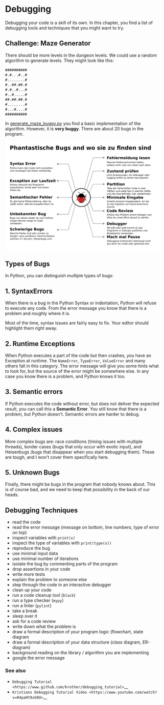 
# Debugging

Debugging your code is a skill of its own.
In this chapter, you find a list of debugging tools and techniques that you might want to try.

## Challenge: Maze Generator

There should be more levels in the dungeon levels.
We could use a random algorithm to generate levels.
They might look like this:


    ##########
    #.#...#..#
    #........#
    #..##.##.#
    #.#..#...#
    #..#.....#
    ##.##.##.#
    #........#
    #...#....#
    ##########

In [generate_maze_buggy.py](generate_maze_buggy.py) you find a basic implementation of the algorithm.
However, it is **very buggy**. There are about 20 bugs in the program.

![](debugging.png)

## Types of Bugs

In Python, you can distinguish multiple types of bugs:

## 1. SyntaxErrors

When there is a bug in the Python Syntax or indentation, Python will refuse to execute any code.
From the error message you know that there is a problem and roughly where it is.

Most of the time, syntax issues are fairly easy to fix. Your editor should highlight them right away.

## 2. Runtime Exceptions

When Python executes a part of the code but then crashes, you have an Exception at runtime.
The ``NameError``, ``TypeError``, ``ValueError`` and many others fall in this category.
The error message will give you some hints what to look for, but the source of the error might be somewhere else.
In any case you know there is a problem, and Python knows it too.

## 3. Semantic errors

If Python executes the code without error, but does not deliver the expected result,
you can call this a **Semantic Error**.
You still know that there is a problem, but Python doesn't.
Semantic errors are harder to debug.

## 4. Complex issues

More complex bugs are: race conditions (timing issues with multiple threads),
border cases (bugs that only occur with exotic input), and Heisenbugs (bugs that disappear when you start debugging them).
These are tough, and I won't cover them specifically here.

## 5. Unknown Bugs

Finally, there might be bugs in the program that nobody knows about.
This is of course bad, and we need to keep that possibility in the back of our heads.

## Debugging Techniques

* read the code
* read the error message (message on bottom, line numbers, type of error on top)
* inspect variables with `print(x)`
* inspect the type of variables with `print(type(x))`
* reproduce the bug
* use minimal input data
* use minimal number of iterations
* isolate the bug by commenting parts of the program
* drop assertions in your code
* write more tests
* explain the problem to someone else
* step through the code in an interactive debugger
* clean up your code
* run a code cleanup tool (``black``)
* run a type checker (``mypy``)
* run a linter (``pylint``)
* take a break
* sleep over it
* ask for a code review
* write down what the problem is
* draw a formal description of your program logic (flowchart, state diagram
* draw a formal description of your data structure (class diagram, ER-diagram)
* background reading on the library / algorithm you are implementing
* google the error message


### See also

- `Debugging Tutorial <https://www.github.com/krother/debugging_tutorial>`__
- `Kristians Debugging Tutorial Video <https://www.youtube.com/watch?v=04paHt9xG9U>`__
